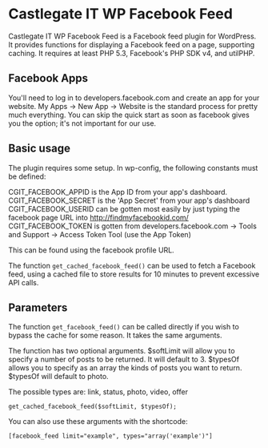 # Castlegate IT WP Facebook Feed #

Castlegate IT WP Facebook Feed is a Facebook feed plugin for WordPress. It provides functions for displaying a Facebook feed on a page, supporting caching. It requires at least PHP 5.3, Facebook's PHP SDK v4, and utilPHP.

## Facebook Apps ##

You'll need to log in to developers.facebook.com and create an app for your website.
My Apps -> New App -> Website is the standard process for pretty much everything.
You can skip the quick start as soon as facebook gives you the option; it's not important for our use.

## Basic usage ##

The plugin requires some setup. In wp-config, the following constants must be defined:

CGIT_FACEBOOK_APPID is the App ID from your app's dashboard.
CGIT_FACEBOOK_SECRET is the 'App Secret' from your app's dashboard
CGIT_FACEBOOK_USERID can be gotten most easily by just typing the facebook page URL into http://findmyfacebookid.com/
CGIT_FACEBOOK_TOKEN is gotten from developers.facebook.com -> Tools and Support -> Access Token Tool (use the App Token)

This can be found using the facebook profile URL.

The function `get_cached_facebook_feed()` can be used to fetch a Facebook feed, using a cached file to store results for 10 minutes to prevent excessive API calls.

## Parameters ##

The function `get_facebook_feed()` can be called directly if you wish to bypass the cache for some reason. It takes the same arguments.

The function has two optional arguments.
$softLimit will allow you to specify a number of posts to be returned. It will default to 3.
$typesOf allows you to specify as an array the kinds of posts you want to return. $typesOf will default to photo.

The possible types are:
    link, status, photo, video, offer

    get_cached_facebook_feed($softLimit, $typesOf);

You can also use these arguments with the shortcode:

    [facebook_feed limit="example", types="array('example')"]
